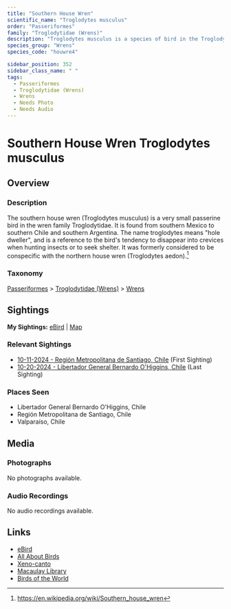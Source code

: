 ```yaml
---
title: "Southern House Wren"
scientific_name: "Troglodytes musculus"
order: "Passeriformes"
family: "Troglodytidae (Wrens)"
description: "Troglodytes musculus is a species of bird in the Troglodytidae (Wrens) family. It has been observed 9 times."
species_group: "Wrens"
species_code: "houwre4"

sidebar_position: 352
sidebar_class_name: " "
tags: 
  - Passeriformes
  - Troglodytidae (Wrens)
  - Wrens
  - Needs Photo
  - Needs Audio
---
```


# Southern House Wren <span className='sci_name'>Troglodytes musculus</span>

## Overview

### Description
The southern house wren (Troglodytes musculus) is a very small passerine bird in the wren family Troglodytidae. It is found from southern Mexico to southern Chile and southern Argentina. The name troglodytes means "hole dweller", and is a reference to the bird's tendency to disappear into crevices when hunting insects or to seek shelter. It was formerly considered to be conspecific with the northern house wren (Troglodytes aedon).[^1]

[^1]: https://en.wikipedia.org/wiki/Southern_house_wren

### Taxonomy
[Passeriformes](/tags/passeriformes) > [Troglodytidae (Wrens)](/tags/troglodytidae-wrens) > [Wrens](/tags/wrens)


## Sightings

**My Sightings:** [eBird](https://ebird.org/lifelist?r=world&time=life&spp=houwre4) | [Map](/map?species_code=houwre4)

### Relevant Sightings

* [10-11-2024 - Región Metropolitana de Santiago, Chile](https://ebird.org/checklist/S198398135) (First Sighting)
* [10-20-2024 - Libertador General Bernardo O'Higgins, Chile](https://ebird.org/checklist/S199680323) (Last Sighting)

### Places Seen

* Libertador General Bernardo O'Higgins, Chile
* Región Metropolitana de Santiago, Chile
* Valparaíso, Chile



## Media
### Photographs
No photographs available.

### Audio Recordings
No audio recordings available.

## Links
* [eBird](https://ebird.org/species/houwre4) 
* [All About Birds](https://www.allaboutbirds.org/guide/houwre4) 
* [Xeno-canto](https://www.xeno-canto.org/species/troglodytes-musculus) 
* [Macaulay Library](https://search.macaulaylibrary.org/catalog?taxonCode=houwre4&sort=rating_rank_desc)
* [Birds of the World](https://birdsoftheworld.org/bow/species/houwre4)
